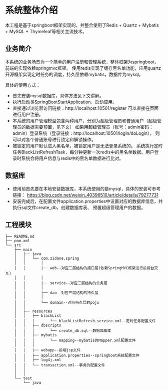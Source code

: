 # 系统整体介绍
本工程是基于springboot框架实现的，并整合使用了Redis + Quartz + Mybatis + MySQL + Thymeleaf等相关主流技术。

## 业务简介
本系统的业务场景为一个简单的用户注册和管理系统，整体框架为springboot，前端的实现依赖springmvc框架。
使用redis实现了缓存黑名单功能，应用quartz开源框架实现定时任务的调度，持久层依赖mybatis，数据库为mysql。

具体的使用方式：
* 首先安装mysql数据库，具体方法见下文讲解。
* 执行启动类SpringBootStartApplication，启动应用。
* 直接通过浏览器访问链接：http://localhost:10501/register
可以直接在页面进行用户注册。
* 本系统的用户管理模型包含两种用户，分别为超级管理员和普通用户（超级管理员的数据需要预置，见下文）
如果用超级管理员（账号：admin密码：admin）登录系统（登录链接：http://localhost:10501/login/doLogin），
则可以对各个普通账号进行锁定和解锁操作。
* 被锁定的用户默认进入黑名单，被锁定用户是无法登录系统的。
系统执行定时任务BlackListRefreshTask，每分钟更新一次redis中的黑名单数据。用户登录时系统会将用户信息与redis中的黑名单数据进行比对。

## 数据库
* 使用前首先要在本地安装数据库，本系统使用的是mysql，具体的安装可参考链接：
https://blog.csdn.net/weixin_40396510/article/details/79277731
* 安装完成后，在配置文件application.properties中设置对应的数据库信息，并执行sql文件create_db，创建数据库表、
预置超级管理用户的数据。

## 工程模块
```
├── README.md
├── pom.xml
└── src
    ├── main
    │   ├── java
    │   │   └── com.zidane.spring
    │   │       │
    │   │       ├── web--对应三层结构的接口层(依赖SpringMVC框架进行前后台交互)
    │   │       │
    │   │       ├── service--对应三层结构的业务层
    │   │       │
    │   │       ├── dao--对应三层结构的持久层
    │   │       │
    │   │       └── domain--对应持久层的pojo
    │   │
    │   ├── resources
    │   │   ├── blackList
    │   │ 	│       └── blackListRefresh.service.xml--定时任务配置文件
    │   │   ├── dbscripts
    │   │ 	│       └── create_db.sql--数据库脚本
    │   │   ├── mybatis
    │   │ 	│       └── mapping--mybatis的Mapper.xml配置文件
    │   │ 	│
    │   │   ├── webapp--前端jsp文件
    │   │   ├── application.properties--springboot系统配置文件
    │   │   ├── log4j.xml
    │   │   └── transaction.xml--事务的配置文件
    │   │
    │   │
    └── test
        └── java
